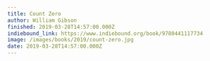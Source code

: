 ```yaml
---
title: Count Zero
author: William Gibson
finished: 2019-03-28T14:57:00.000Z
indiebound_link: https://www.indiebound.org/book/9780441117734
image: /images/books/2019/count-zero.jpg
date: 2019-03-28T14:57:00.000Z
---
```

